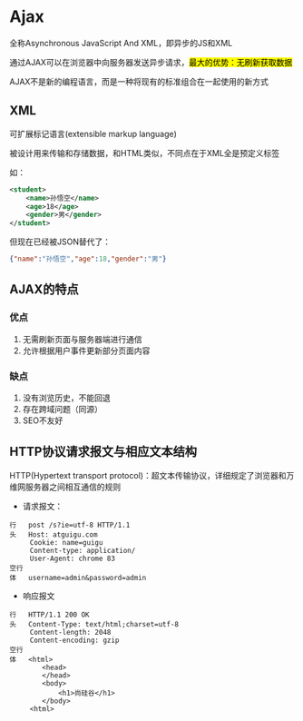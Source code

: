 # Ajax

全称Asynchronous JavaScript And XML，即异步的JS和XML

通过AJAX可以在浏览器中向服务器发送异步请求，<mark>最大的优势：无刷新获取数据</mark>

AJAX不是新的编程语言，而是一种将现有的标准组合在一起使用的新方式

## XML

可扩展标记语言(extensible markup language)

被设计用来传输和存储数据，和HTML类似，不同点在于XML全是预定义标签

如：

```xml
<student>
    <name>孙悟空</name>
    <age>18</age>
    <gender>男</gender>
</student>
```

但现在已经被JSON替代了：

```json
{"name":"孙悟空","age":18,"gender":"男"}
```

## AJAX的特点

### 优点

1. 无需刷新页面与服务器端进行通信
2. 允许根据用户事件更新部分页面内容

### 缺点

1. 没有浏览历史，不能回退
2. 存在跨域问题（同源）
3. SEO不友好

## HTTP协议请求报文与相应文本结构

HTTP(Hypertext transport protocol)：超文本传输协议，详细规定了浏览器和万维网服务器之间相互通信的规则

+ 请求报文：

```
行	post /s?ie=utf-8 HTTP/1.1
头	Host: atguigu.com
	 Cookie: name=guigu
	 Content-type: application/
     User-Agent: chrome 83
空行
体   username=admin&password=admin
```

+ 响应报文

```
行   HTTP/1.1 200 OK
头	Content-Type: text/html;charset=utf-8
	 Content-length: 2048
	 Content-encoding: gzip
空行
体   <html>
		<head>
		</head>
		<body>
			<h1>尚硅谷</h1>
		</body>
	 <html>

```

